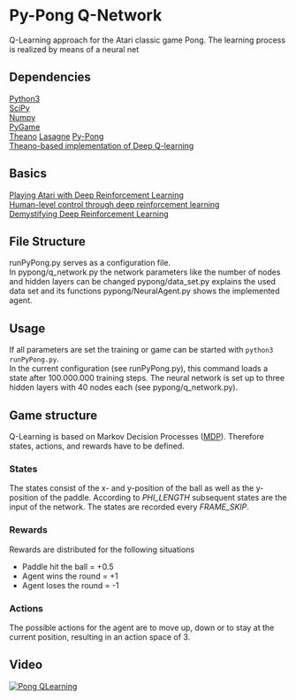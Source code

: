 # Py-Pong Q-Network
Q-Learning approach for the Atari classic game Pong. The learning process is realized by means of a
neural net

## Dependencies
[Python3](https://www.python.org/download/releases/3.0/)  
[SciPy](https://www.scipy.org/)  
[Numpy](http://www.numpy.org/)  
[PyGame](http://pygame.org/)  
[Theano](http://www.deeplearning.net/software/theano/)
[Lasagne](http://lasagne.readthedocs.io/en/latest/#)
[Py-Pong](http://pygame.org/project-py-pong-2040-.html)  
[Theano-based implementation of Deep Q-learning](https://github.com/spragunr/deep_q_rl)

## Basics
[Playing Atari with Deep Reinforcement Learning](https://www.cs.toronto.edu/~vmnih/docs/dqn.pdf)  
[Human-level control through deep reinforcement learning](https://storage.googleapis.com/deepmind-data/assets/papers/DeepMindNature14236Paper.pdf)  
[Demystifying Deep Reinforcement Learning](https://www.nervanasys.com/demystifying-deep-reinforcement-learning/)  

## File Structure
runPyPong.py serves as a configuration file.  
In pypong/q_network.py the network parameters like the number of nodes and hidden layers can be changed
pypong/data_set.py explains the used data set and its functions
pypong/NeuralAgent.py shows the implemented agent.

## Usage
If all parameters are set the training or game can be started with `python3 runPyPong.py`.  
In the current configuration (see runPyPong.py), this command loads a state after 100.000.000 training steps. The neural network is set up to three hidden layers with 40 nodes each (see pypong/q_network.py). 

## Game structure
Q-Learning is based on Markov Decision Processes ([MDP](https://en.wikipedia.org/wiki/Markov_decision_process)). Therefore states, actions, and rewards have
to be defined.

### States
The states consist of the x- and y-position of the ball as well as the y-position of the paddle.
According to *PHI_LENGTH* subsequent states are the input of the network. The states are recorded
every *FRAME_SKIP*.

### Rewards
Rewards are distributed for the following situations

* Paddle hit the ball = +0.5  
* Agent wins the round = +1
* Agent loses the round = -1

### Actions
The possible actions for the agent are to move up, down or to stay at the current position, resulting
in an action space of 3.

## Video
[![Pong QLearning](http://img.youtube.com/vi/qSGvAzfSmDM/2.jpg)](https://youtu.be/qSGvAzfSmDM "Pong QLearning")